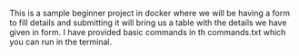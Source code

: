 This is a sample beginner project in docker where we will be having a form to fill details and submitting it will bring us a table with the details we have given in form.
I have provided basic commands in th commands.txt which you can run in the terminal.
